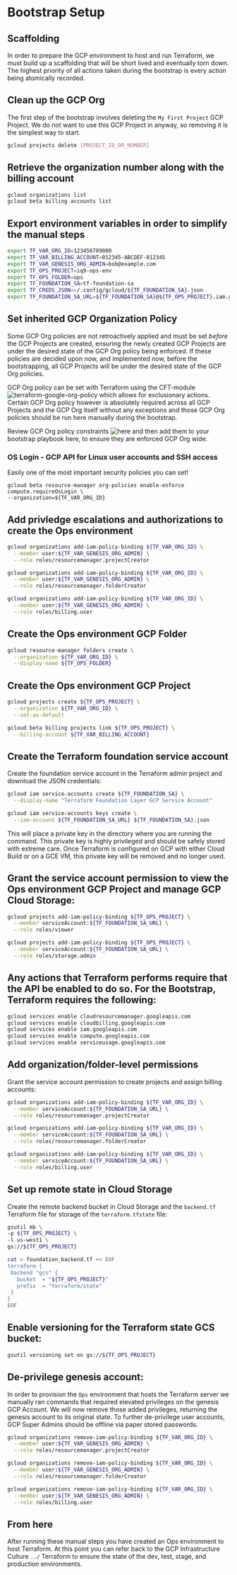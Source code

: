 # Bootstrap Setup

## Scaffolding

In order to prepare the GCP environment to host and run Terraform, we must build up a scaffolding that will be short lived and eventually torn down.  The highest priority of all actions taken during the bootstrap is every action being atomically recorded.

## Clean up the GCP Org

The first step of the bootstrap involves deleting the `My First Project` GCP Project.  We do not want to use this GCP Project in anyway, so removing it is the simplest way to start.

```bash
gcloud projects delete [PROJECT_ID_OR_NUMBER]
```

## Retrieve the organization number along with the billing account

```bash
gcloud organizations list
gcloud beta billing accounts list
```

## Export environment variables in order to simplify the manual steps
  
```bash
export TF_VAR_ORG_ID=123456789000
export TF_VAR_BILLING_ACCOUNT=012345-ABCDEF-012345
export TF_VAR_GENESIS_ORG_ADMIN=bob@example.com
export TF_OPS_PROJECT=iq9-ops-env
export TF_OPS_FOLDER=ops
export TF_FOUNDATION_SA=tf-foundation-sa
export TF_CREDS_JSON=~/.config/gcloud/${TF_FOUNDATION_SA}.json
export TF_FOUNDATION_SA_URL=${TF_FOUNDATION_SA}@${TF_OPS_PROJECT}.iam.gserviceaccount.com
```

## Set inherited GCP Organization Policy

Some GCP Org policies are not retroactively applied and must be set _before_ the GCP Projects are created, ensuring the newly created GCP Projects are under the desired state of the GCP Org policy being enforced.  If these policies are decided upon now, and implemented now, before the bootstrapping, all GCP Projects will be under the desired state of the GCP Org policies.

GCP Org policy can be set with Terraform using the CFT-module ![terraform-google-org-policy](https://github.com/terraform-google-modules/terraform-google-org-policy) which allows for exclusionary actions.  Certain GCP Org policy however is absolutely required across all GCP Projects and the GCP Org itself without any exceptions and those GCP Org policies should be run here manually during the bootstrap.

Review GCP Org policy constraints ![here](https://cloud.google.com/resource-manager/docs/organization-policy/org-policy-constraints) and then add them to your bootstrap playbook here, to ensure they are enforced GCP Org wide.

### OS Login - GCP API for Linux user accounts and SSH access

Easily one of the most important security policies you can set!

```
gcloud beta resource-manager org-policies enable-enforce compute.requireOsLogin \
--organization=${TF_VAR_ORG_ID}
```

## Add privledge escalations and authorizations to create the Ops environment

```bash
gcloud organizations add-iam-policy-binding ${TF_VAR_ORG_ID} \
  --member user:${TF_VAR_GENESIS_ORG_ADMIN} \
  --role roles/resourcemanager.projectCreator
```

```bash
gcloud organizations add-iam-policy-binding ${TF_VAR_ORG_ID} \
  --member user:${TF_VAR_GENESIS_ORG_ADMIN} \
  --role roles/resourcemanager.folderCreator
```

```bash
gcloud organizations add-iam-policy-binding ${TF_VAR_ORG_ID} \
  --member user:${TF_VAR_GENESIS_ORG_ADMIN} \
  --role roles/billing.user
```


## Create the Ops environment GCP Folder

```bash
gcloud resource-manager folders create \
  --organization ${TF_VAR_ORG_ID} \
  --display-name ${TF_OPS_FOLDER}
```

## Create the Ops environment GCP Project

```bash
gcloud projects create ${TF_OPS_PROJECT} \
  --organization ${TF_VAR_ORG_ID} \
  --set-as-default
```

```bash
gcloud beta billing projects link ${TF_OPS_PROJECT} \
  --billing-account ${TF_VAR_BILLING_ACCOUNT}
```

## Create the Terraform foundation service account

Create the foundation service account in the Terraform admin project and download the JSON credentials:

```bash
gcloud iam service-accounts create ${TF_FOUNDATION_SA} \
  --display-name "Terraform Foundation Layer GCP Service Account"
```

```bash
gcloud iam service-accounts keys create \
  --iam-account ${TF_FOUNDATION_SA_URL} ${TF_FOUNDATION_SA}.json
```

This will place a private key in the directory where you are running the command.  This private key is highly privileged and should be safely stored with extreme care.  Once Terraform is configured on GCP with either Cloud Build or on a GCE VM, this private key will be removed and no longer used.

## Grant the service account permission to view the Ops environment GCP Project and manage GCP Cloud Storage:

```bash
gcloud projects add-iam-policy-binding ${TF_OPS_PROJECT} \
  --member serviceAccount:${TF_FOUNDATION_SA_URL} \
  --role roles/viewer
```

```bash
gcloud projects add-iam-policy-binding ${TF_OPS_PROJECT} \
  --member serviceAccount:${TF_FOUNDATION_SA_URL} \
  --role roles/storage.admin
```

## Any actions that Terraform performs require that the API be enabled to do so. For the Bootstrap, Terraform requires the following:

```bash
gcloud services enable cloudresourcemanager.googleapis.com
gcloud services enable cloudbilling.googleapis.com
gcloud services enable iam.googleapis.com
gcloud services enable compute.googleapis.com
gcloud services enable serviceusage.googleapis.com
```

## Add organization/folder-level permissions

Grant the service account permission to create projects and assign billing accounts:

```bash
gcloud organizations add-iam-policy-binding ${TF_VAR_ORG_ID} \
  --member serviceAccount:${TF_FOUNDATION_SA_URL} \
  --role roles/resourcemanager.projectCreator
```

```bash
gcloud organizations add-iam-policy-binding ${TF_VAR_ORG_ID} \
  --member serviceAccount:${TF_FOUNDATION_SA_URL} \
  --role roles/resourcemanager.folderCreator
```

```bash
gcloud organizations add-iam-policy-binding ${TF_VAR_ORG_ID} \
  --member serviceAccount:${TF_FOUNDATION_SA_URL} \
  --role roles/billing.user
```

## Set up remote state in Cloud Storage

Create the remote backend bucket in Cloud Storage and the `backend.tf` Terraform file for storage of the `terraform.tfstate` file:

```bash
gsutil mb \
-p ${TF_OPS_PROJECT} \
-l us-west1 \
gs://${TF_OPS_PROJECT}
```

```bash
cat > foundation_backend.tf << EOF
terraform {
 backend "gcs" {
   bucket  = "${TF_OPS_PROJECT}"
   prefix  = "terraform/state"
 }
}
EOF
```

## Enable versioning for the Terraform state GCS bucket:

```bash
gsutil versioning set on gs://${TF_OPS_PROJECT}
```

## De-privilege genesis account:

In order to provision the `Ops` environment that hosts the Terraform server we manually ran commands that required elevated privileges on the genesis GCP Account.  We will now remove those added privileges, returning the genesis account to its original state.  To further de-privilege user accounts, GCP Super Admins should be offline via paper stored passwords.

```bash
gcloud organizations remove-iam-policy-binding ${TF_VAR_ORG_ID} \
  --member user:${TF_VAR_GENESIS_ORG_ADMIN} \
  --role roles/resourcemanager.projectCreator
```

```bash
gcloud organizations remove-iam-policy-binding ${TF_VAR_ORG_ID} \
  --member user:${TF_VAR_GENESIS_ORG_ADMIN} \
  --role roles/resourcemanager.folderCreator
```

```bash
gcloud organizations remove-iam-policy-binding ${TF_VAR_ORG_ID} \
  --member user:${TF_VAR_GENESIS_ORG_ADMIN} \
  --role roles/billing.user
```


## From here

After running these manual steps you have created an Ops environment to host Terraform.  At this point you can refer back to the GCP Infrastructure Culture `../` Terraform to ensure the state of the dev, test, stage, and production environments.
